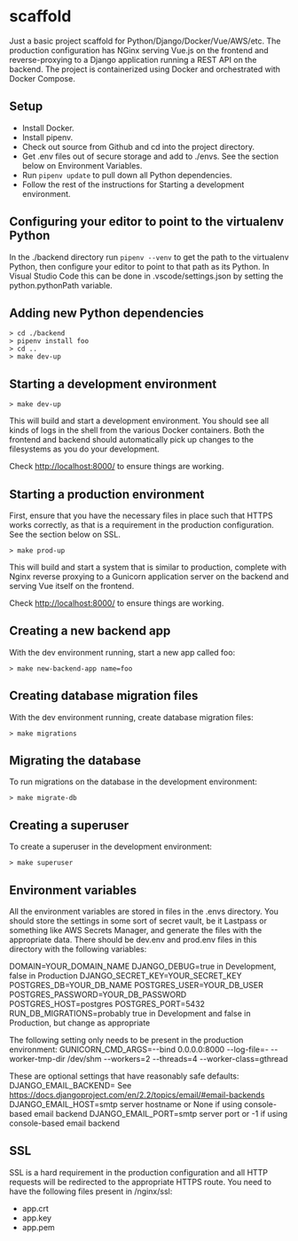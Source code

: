# scaffold

Just a basic project scaffold for Python/Django/Docker/Vue/AWS/etc. The production configuration has NGinx serving Vue.js on the frontend and reverse-proxying to a Django application running a REST API on the backend. The project is containerized using Docker and orchestrated with Docker Compose.

## Setup

* Install Docker.
* Install pipenv.
* Check out source from Github and cd into the project directory.
* Get .env files out of secure storage and add to ./envs. See the section below on Environment Variables.
* Run `pipenv update` to pull down all Python dependencies.
* Follow the rest of the instructions for Starting a development environment.

## Configuring your editor to point to the virtualenv Python

In the ./backend directory run `pipenv --venv` to get the path to the virtualenv Python,
then configure your editor to point to that path as its Python.
In Visual Studio Code this can be done in .vscode/settings.json
by setting the python.pythonPath variable.

## Adding new Python dependencies

```shell
> cd ./backend
> pipenv install foo
> cd ..
> make dev-up
```

## Starting a development environment

```shell
> make dev-up
```

This will build and start a development environment. You should see all kinds of logs in the shell from the various Docker containers. Both the frontend and backend should automatically pick up changes to the filesystems as you do your development.

Check <http://localhost:8000/> to ensure things are working.

## Starting a production environment

First, ensure that you have the necessary files in place such that HTTPS works correctly, as that is a requirement in the production configuration. See the section below on SSL.

```shell
> make prod-up
```

This will build and start a system that is similar to production, complete with Nginx reverse proxying to a Gunicorn application server on the backend and serving Vue itself on the frontend.

Check <http://localhost:8000/> to ensure things are working.

## Creating a new backend app

With the dev environment running, start a new app called foo:

```shell
> make new-backend-app name=foo
```

## Creating database migration files

With the dev environment running, create database migration files:

```shell
> make migrations
```

## Migrating the database

To run migrations on the database in the development environment:

```shell
> make migrate-db
```

## Creating a superuser

To create a superuser in the development environment:

```shell
> make superuser
```

## Environment variables

All the environment variables are stored in files in the .envs directory. You should store the settings in some sort of secret vault, be it Lastpass or something like AWS Secrets Manager, and generate the files with the appropriate data. There should be dev.env and prod.env files in this directory with the following variables:

DOMAIN=YOUR_DOMAIN_NAME
DJANGO_DEBUG=true in Development, false in Production
DJANGO_SECRET_KEY=YOUR_SECRET_KEY
POSTGRES_DB=YOUR_DB_NAME
POSTGRES_USER=YOUR_DB_USER
POSTGRES_PASSWORD=YOUR_DB_PASSWORD
POSTGRES_HOST=postgres
POSTGRES_PORT=5432
RUN_DB_MIGRATIONS=probably true in Development and false in Production, but change as appropriate

The following setting only needs to be present in the production environment:
GUNICORN_CMD_ARGS=--bind 0.0.0.0:8000 --log-file=- --worker-tmp-dir /dev/shm --workers=2 --threads=4 --worker-class=gthread

These are optional settings that have reasonably safe defaults:
DJANGO_EMAIL_BACKEND= See <https://docs.djangoproject.com/en/2.2/topics/email/#email-backends>
DJANGO_EMAIL_HOST=smtp server hostname or None if using console-based email backend
DJANGO_EMAIL_PORT=smtp server port or -1 if using console-based email backend

## SSL

SSL is a hard requirement in the production configuration and all HTTP requests will be redirected to the appropriate HTTPS route. You need to have the following files present in /nginx/ssl:

* app.crt
* app.key
* app.pem
